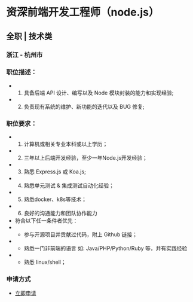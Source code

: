 
# 资深前端开发工程师（node.js）
## 全职  |  技术类
### 浙江 - 杭州市

### 职位描述：
- 1. 具备后端 API 设计、编写以及 Node 模块封装的能力和实现经验;
- 2. 负责现有系统的维护、新功能的迭代以及 BUG 修复;

### 职位要求：
- 1. 计算机或相关专业本科或以上学历；
- 2. 三年以上后端开发经验，至少一年Node.js开发经验；
- 3. 熟悉 Express.js 或 Koa.js;
- 4. 熟悉单元测试 &amp; 集成测试自动化经验；
- 5. 熟悉docker、k8s等技术；
- 6. 良好的沟通能力和团队协作能力
- 符合以下任一条件者优先：
- * 参与开源项目并贡献过代码，附上 Github 链接；
- * 熟悉一门非前端的语言 如: Java/PHP/Python/Ruby 等，并有实践经验
- * 熟悉 linux/shell；
### 申请方式
- <a href="mailto:hr@tuya.com" title=yourName-资深前端开发工程师（node.js）>立即申请</a>